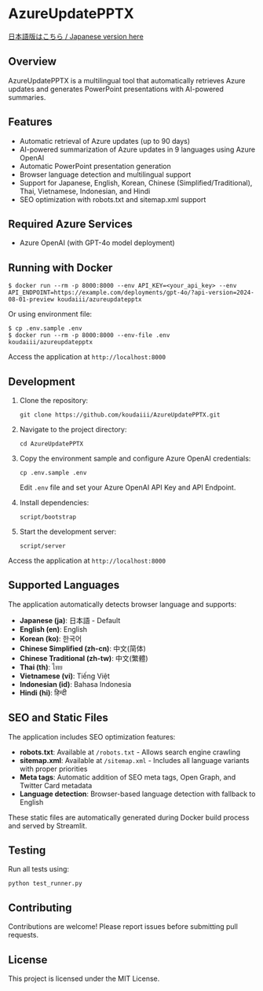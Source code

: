 # AzureUpdatePPTX

[日本語版はこちら / Japanese version here](README_ja.md)

## Overview

AzureUpdatePPTX is a multilingual tool that automatically retrieves Azure updates and generates PowerPoint presentations with AI-powered summaries.

## Features

- Automatic retrieval of Azure updates (up to 90 days)
- AI-powered summarization of Azure updates in 9 languages using Azure OpenAI
- Automatic PowerPoint presentation generation
- Browser language detection and multilingual support
- Support for Japanese, English, Korean, Chinese (Simplified/Traditional), Thai, Vietnamese, Indonesian, and Hindi
- SEO optimization with robots.txt and sitemap.xml support

## Required Azure Services

- Azure OpenAI (with GPT-4o model deployment)

## Running with Docker

```console
$ docker run --rm -p 8000:8000 --env API_KEY=<your_api_key> --env API_ENDPOINT=https://example.com/deployments/gpt-4o/?api-version=2024-08-01-preview koudaiii/azureupdatepptx
```

Or using environment file:
```console
$ cp .env.sample .env
$ docker run --rm -p 8000:8000 --env-file .env koudaiii/azureupdatepptx
```

Access the application at `http://localhost:8000`

## Development

1. Clone the repository:
   ```console
   git clone https://github.com/koudaiii/AzureUpdatePPTX.git
   ```

2. Navigate to the project directory:
   ```console
   cd AzureUpdatePPTX
   ```

3. Copy the environment sample and configure Azure OpenAI credentials:
   ```console
   cp .env.sample .env
   ```
   Edit `.env` file and set your Azure OpenAI API Key and API Endpoint.

4. Install dependencies:
   ```console
   script/bootstrap
   ```

5. Start the development server:
   ```console
   script/server
   ```

Access the application at `http://localhost:8000`

## Supported Languages

The application automatically detects browser language and supports:

- **Japanese (ja)**: 日本語 - Default
- **English (en)**: English
- **Korean (ko)**: 한국어
- **Chinese Simplified (zh-cn)**: 中文(简体)
- **Chinese Traditional (zh-tw)**: 中文(繁體)
- **Thai (th)**: ไทย
- **Vietnamese (vi)**: Tiếng Việt
- **Indonesian (id)**: Bahasa Indonesia
- **Hindi (hi)**: हिन्दी

## SEO and Static Files

The application includes SEO optimization features:

- **robots.txt**: Available at `/robots.txt` - Allows search engine crawling
- **sitemap.xml**: Available at `/sitemap.xml` - Includes all language variants with proper priorities
- **Meta tags**: Automatic addition of SEO meta tags, Open Graph, and Twitter Card metadata
- **Language detection**: Browser-based language detection with fallback to English

These static files are automatically generated during Docker build process and served by Streamlit.

## Testing

Run all tests using:
```console
python test_runner.py
```

## Contributing

Contributions are welcome! Please report issues before submitting pull requests.

## License

This project is licensed under the MIT License.
